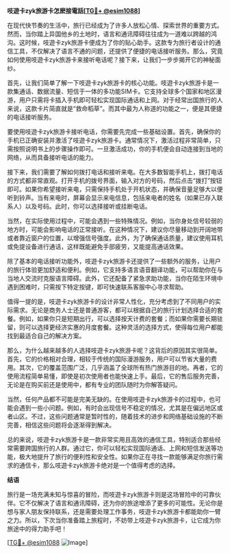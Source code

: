 **吱遊卡zyk旅游卡怎麽接電話[[TG💪+ @esim1088](https://t.me/s/esim1088)]**

在现代快节奏的生活中，旅行已经成为了许多人放松心情、探索世界的重要方式。然而，当你踏上异国他乡的土地时，语言和通讯障碍往往成为一道难以跨越的鸿沟。这时候，吱遊卡zyk旅游卡便成为了你的贴心助手。这款专为旅行者设计的通信工具，不仅解决了语言不通的问题，还提供了便捷的电话接听服务。那么，究竟如何使用吱遊卡zyk旅游卡来接听电话呢？接下来，让我们一步步揭开它的神秘面纱。

首先，让我们简单了解一下吱遊卡zyk旅游卡的核心功能。吱遊卡zyk旅游卡是一款集通话、数据流量、短信于一体的多功能SIM卡。它支持全球多个国家和地区漫游，用户只需将卡插入手机即可轻松实现国际通话和上网。对于经常出国旅行的人来说，这款卡片简直就是“救命稻草”。而其中最为人称道的功能之一，便是其便捷的电话接听服务。

要使用吱遊卡zyk旅游卡接听电话，你需要先完成一些基础设置。首先，确保你的手机已正确安装并激活了吱遊卡zyk旅游卡。通常情况下，激活过程非常简单，只需按照说明书上的步骤操作即可。一旦激活成功，你的手机便会自动连接到当地的网络，从而具备接听电话的能力。

接下来，我们需要了解如何拨打电话和接听来电。在大多数智能手机上，拨打电话的方式都非常直观。打开手机的拨号界面，输入对方的号码，然后点击“拨打”按钮即可。如果你希望接听来电，只需保持手机处于开机状态，并确保音量足够大以便听到铃声。当有来电时，屏幕会显示来电信息，包括来电者的姓名（如果已存入联系人）以及号码。此时，你可以选择接听或挂断电话。

当然，在实际使用过程中，可能会遇到一些特殊情况。例如，当你身处信号较弱的地方时，可能会影响电话的正常接听。在这种情况下，建议你尽量移动到开阔地带或者靠近窗户的位置，以增强信号强度。此外，为了确保通话质量，建议使用耳机或免提设备进行通话，这样既能避免手部疲劳，又能提高通话效果。

除了基本的电话接听功能外，吱遊卡zyk旅游卡还提供了一些额外的服务，让用户的旅行体验更加舒适和便利。例如，它支持多语言语音翻译功能，可以帮助你在与当地人交流时克服语言障碍。此外，它还配备了紧急求助功能，当你在陌生环境中遇到困难时，只需按下特定按键，即可快速联系客服中心寻求帮助。

值得一提的是，吱遊卡zyk旅游卡的设计非常人性化，充分考虑到了不同用户的实际需求。无论是商务人士还是普通游客，都可以根据自己的旅行计划选择合适的套餐。例如，如果你只是短期出行，可以选择按天计费的套餐；而如果你需要长期驻留，则可以选择更经济实惠的月度套餐。这种灵活的选择方式，使得每位用户都能找到最适合自己的解决方案。

那么，为什么越来越多的人选择吱遊卡zyk旅游卡呢？这背后的原因其实很简单。首先，它的价格相对合理，相较于传统的国际漫游服务，用户可以节省大量的费用。其次，它的覆盖范围广泛，几乎涵盖了全球所有热门旅游目的地。再者，它的使用流程简单易懂，即使是初次使用者也能快速上手。最后，它的售后服务完善，无论是在购买前还是使用中，都有专业的团队随时为你解答疑问。

当然，任何产品都不可能是完美无缺的。在使用吱遊卡zyk旅游卡的过程中，也可能会遇到一些小问题。例如，有时会出现信号不稳定的情况，尤其是在偏远地区或者山区。不过，这些问题通常是暂时性的，随着技术的进步和网络基础设施的不断完善，相信这些问题将会逐渐得到解决。

总的来说，吱遊卡zyk旅游卡是一款非常实用且高效的通信工具，特别适合那些经常需要跨国旅行的人群。通过它，你可以轻松实现国际通话、上网和短信发送等功能，极大地提升了旅行的便利性和安全性。如果你正在寻找一款能够满足你旅行需求的通信卡，那么吱遊卡zyk旅游卡绝对是一个值得考虑的选择。

**结语**

旅行是一场充满未知与惊喜的冒险，而吱遊卡zyk旅游卡则是这场冒险中的可靠伙伴。它不仅解决了语言和通讯障碍，还为你的旅途增添了更多的可能性。无论你是想与家人朋友保持联系，还是需要处理工作事务，吱遊卡zyk旅游卡都能助你一臂之力。所以，下次当你准备踏上旅程时，不妨带上吱遊卡zyk旅游卡，让它成为你旅途中的得力助手吧！

[[TG💪+ @esim1088](https://t.me/s/esim1088) ![Image](https://i.postimg.cc/4NQfJmqS/Snipaste-2025-05-13-00-14-12.png)]